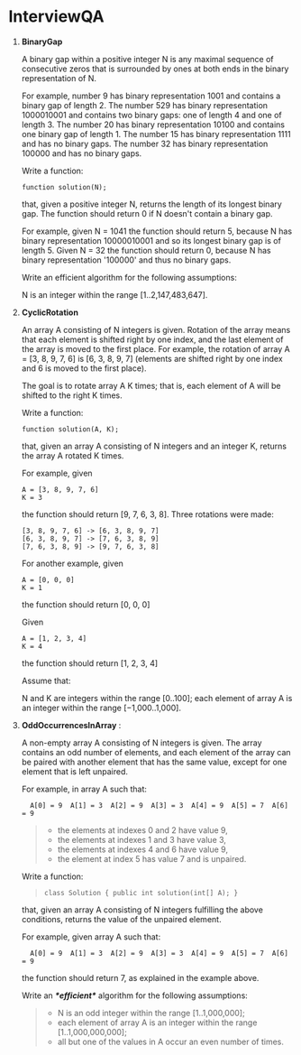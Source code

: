 # InterviewQA

1. **BinaryGap**

   A binary gap within a positive integer N is any maximal sequence of consecutive zeros that is surrounded by ones at both ends in the binary representation of N.

   For example, number 9 has binary representation 1001 and contains a binary gap of length 2. The number 529 has binary representation 1000010001 and contains two binary gaps: one of length 4 and one of length 3. The number 20 has binary representation 10100 and contains one binary gap of length 1. The number 15 has binary representation 1111 and has no binary gaps. The number 32 has binary representation 100000 and has no binary gaps.

   Write a function:

   `function solution(N);`

   that, given a positive integer N, returns the length of its longest binary gap. The function should return 0 if N doesn't contain a binary gap.

   For example, given N = 1041 the function should return 5, because N has binary representation 10000010001 and so its longest binary gap is of length 5. Given N = 32 the function should return 0, because N has binary representation '100000' and thus no binary gaps.

   Write an efficient algorithm for the following assumptions:

   N is an integer within the range [1..2,147,483,647].



2. **CyclicRotation** 

   An array A consisting of N integers is given. Rotation of the array means that each element is shifted right by one index, and the last element of the array is moved to the first place. For example, the rotation of array A = [3, 8, 9, 7, 6] is [6, 3, 8, 9, 7] (elements are shifted right by one index and 6 is moved to the first place).

   The goal is to rotate array A K times; that is, each element of A will be shifted to the right K times.

   Write a function:

   `function solution(A, K);`

   that, given an array A consisting of N integers and an integer K, returns the array A rotated K times.

   For example, given

   ```
   A = [3, 8, 9, 7, 6]
   K = 3
   ```

   the function should return [9, 7, 6, 3, 8]. Three rotations were made:

   ```
   [3, 8, 9, 7, 6] -> [6, 3, 8, 9, 7]
   [6, 3, 8, 9, 7] -> [7, 6, 3, 8, 9]
   [7, 6, 3, 8, 9] -> [9, 7, 6, 3, 8]
   ```

   For another example, given

   ```
   A = [0, 0, 0]
   K = 1
   ```

   the function should return [0, 0, 0]

   Given

   ```
   A = [1, 2, 3, 4]
   K = 4
   ```

   the function should return [1, 2, 3, 4]

   Assume that:

   N and K are integers within the range [0..100];
   each element of array A is an integer within the range [−1,000..1,000].

   

3. **OddOccurrencesInArray** :

   A non-empty array A consisting of N integers is given. The array contains an odd number of elements, and each element of the array can be paired with another element that has the same value, except for one element that is left unpaired.

   For example, in array A such that:

   ```
     A[0] = 9  A[1] = 3  A[2] = 9  A[3] = 3  A[4] = 9  A[5] = 7  A[6] = 9
   ```

   > - the elements at indexes 0 and 2 have value 9,
   > - the elements at indexes 1 and 3 have value 3,
   > - the elements at indexes 4 and 6 have value 9,
   > - the element at index 5 has value 7 and is unpaired.

   Write a function:

   > ```
   > class Solution { public int solution(int[] A); }
   > ```

   that, given an array A consisting of N integers fulfilling the above conditions, returns the value of the unpaired element.

   For example, given array A such that:

   ```
     A[0] = 9  A[1] = 3  A[2] = 9  A[3] = 3  A[4] = 9  A[5] = 7  A[6] = 9
   ```

   the function should return 7, as explained in the example above.

   Write an ***\*efficient\**** algorithm for the following assumptions:

   > - N is an odd integer within the range [1..1,000,000];
   > - each element of array A is an integer within the range [1..1,000,000,000];
   > - all but one of the values in A occur an even number of times.